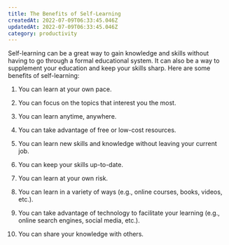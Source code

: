 ```yaml
---
title: The Benefits of Self-Learning
createdAt: 2022-07-09T06:33:45.046Z
updatedAt: 2022-07-09T06:33:45.046Z
category: productivity
---
```


Self-learning can be a great way to gain knowledge and skills without having to go through a formal educational system. It can also be a way to supplement your education and keep your skills sharp. Here are some benefits of self-learning:

1. You can learn at your own pace.

2. You can focus on the topics that interest you the most.

3. You can learn anytime, anywhere.

4. You can take advantage of free or low-cost resources.

5. You can learn new skills and knowledge without leaving your current job.

6. You can keep your skills up-to-date.

7. You can learn at your own risk.

8. You can learn in a variety of ways (e.g., online courses, books, videos, etc.).

9. You can take advantage of technology to facilitate your learning (e.g., online search engines, social media, etc.).

10. You can share your knowledge with others.
